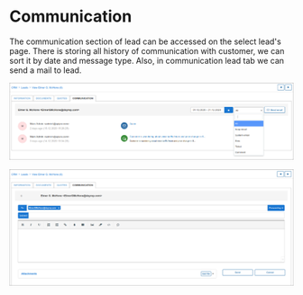 Communication
=====
The communication section of lead can be accessed on the select lead's page. There is storing all history of communication with customer, we can sort it by date and message type. Also, in communication lead tab we can send a mail to lead.

![Communication](communication1.png)

![Communication](communication2.png)
